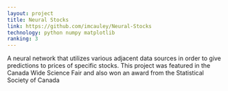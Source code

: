 ```yaml
---
layout: project
title: Neural Stocks
link: https://github.com/imcauley/Neural-Stocks
technology: python numpy matplotlib
ranking: 3
---
```


A neural network that utilizes various adjacent data sources in order to give predictions to prices of specific stocks. This project was featured in the Canada Wide Science Fair and also won an award from the Statistical Society of Canada
